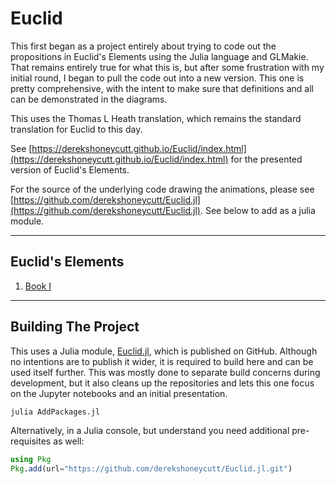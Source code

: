 # Euclid

This first began as a project entirely about trying to code out the propositions in Euclid's Elements using the Julia language and GLMakie. That remains entirely true for what this is, but after some frustration with my initial round, I began to pull the code out into a new version. This one is pretty comprehensive, with the intent to make sure that definitions and all can be demonstrated in the diagrams.

This uses the Thomas L Heath translation, which remains the standard translation for Euclid to this day.


See [https://derekshoneycutt.github.io/Euclid/index.html](https://derekshoneycutt.github.io/Euclid/index.html) for the presented version of Euclid's Elements.

For the source of the underlying code drawing the animations, please see [https://github.com/derekshoneycutt/Euclid.jl](https://github.com/derekshoneycutt/Euclid.jl). See below to add as a julia module.

---

## Euclid's Elements

1. [Book I](ElementsBook1/)

---

## Building The Project

This uses a Julia module, [Euclid.jl](https://github.com/derekshoneycutt/Euclid.jl), which is published on GitHub. Although no intentions are to publish it wider, it is required to build here and can be used itself further. This was mostly done to separate build concerns during development, but it also cleans up the repositories and lets this one focus on the Jupyter notebooks and an initial presentation.

```bash
julia AddPackages.jl
```

Alternatively, in a Julia console, but understand you need additional pre-requisites as well:

```julia
using Pkg
Pkg.add(url="https://github.com/derekshoneycutt/Euclid.jl.git")
```


